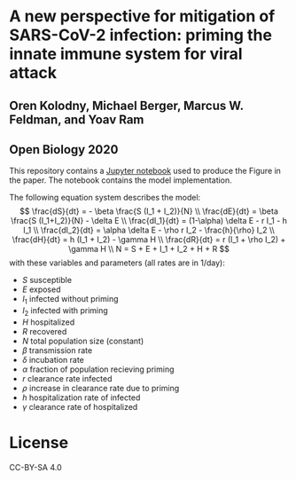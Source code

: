 # A new perspective for mitigation of SARS-CoV-2 infection: priming the innate immune system for viral attack
## Oren Kolodny, Michael Berger, Marcus W. Feldman, and Yoav Ram
## Open Biology 2020

This repository contains a [Jupyter notebook](notebooks/SEIR.ipynb) used to produce the Figure in the paper.
The notebook contains the model implementation.

The following equation system describes the model:
$$
\frac{dS}{dt} = - \beta \frac{S (I_1 + I_2)}{N}  \\
\frac{dE}{dt} = \beta \frac{S (I_1+I_2)}{N} - \delta E \\
\frac{dI_1}{dt} = (1-\alpha) \delta E - r I_1 - h I_1 \\
\frac{dI_2}{dt} = \alpha \delta E - \rho r I_2 - \frac{h}{\rho} I_2 \\
\frac{dH}{dt} = h (I_1 + I_2) - \gamma H \\
\frac{dR}{dt} = r (I_1 + \rho I_2) + \gamma H \\
N = S + E + I_1 + I_2 + H + R 
$$
with these variables and parameters (all rates are in 1/day):
- $S$ susceptible
- $E$ exposed
- $I_1$ infected without priming
- $I_2$ infected with priming
- $H$ hospitalized
- $R$ recovered
- $N$ total population size (constant)
- $\beta$ transmission rate
- $\delta$ incubation rate
- $\alpha$ fraction of population recieving priming
- $r$ clearance rate infected
- $\rho$ increase in clearance rate due to priming
- $h$ hospitalization rate of infected
- $\gamma$ clearance rate of hospitalized

# License

CC-BY-SA 4.0
